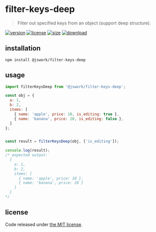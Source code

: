# filter-keys-deep
> Filter out specified keys from an object (support deep structure).

[![version][version-image]][version-url]
[![license][license-image]][license-url]
[![size][size-image]][size-url]
[![download][download-image]][download-url]

## installation
```shell
npm install @jswork/filter-keys-deep
```

## usage
```js
import filterKeysDeep from '@jswork/filter-keys-deep';

const obj = {
  a: 1,
  b: 2,
  items: [
    { name: 'apple', price: 10, is_editing: true },
    { name: 'banana', price: 20, is_editing: false },
  ]
};


const result = filterKeysDeep(obj, ['is_editing']);

console.log(result);
/* expected output:
  {
    a: 1,
    b: 2,
    items: [
      { name: 'apple', price: 10 },
      { name: 'banana', price: 20 }
    ]
  }
*/
```

## license
Code released under [the MIT license](https://github.com/afeiship/filter-keys-deep/blob/master/LICENSE.txt).

[version-image]: https://img.shields.io/npm/v/@jswork/filter-keys-deep
[version-url]: https://npmjs.org/package/@jswork/filter-keys-deep

[license-image]: https://img.shields.io/npm/l/@jswork/filter-keys-deep
[license-url]: https://github.com/afeiship/filter-keys-deep/blob/master/LICENSE.txt

[size-image]: https://img.shields.io/bundlephobia/minzip/@jswork/filter-keys-deep
[size-url]: https://github.com/afeiship/filter-keys-deep/blob/master/dist/index.min.js

[download-image]: https://img.shields.io/npm/dm/@jswork/filter-keys-deep
[download-url]: https://www.npmjs.com/package/@jswork/filter-keys-deep
